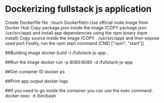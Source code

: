 # Dockerizing fullstack js application

Create Dockerfile file : touch Dockerfile\n
Use official node image from Docker Hub
Copy package.json inside the image (COPY package.json /usr/src/app) and install app dependencies using the npm binary (npm install)
Copy source inside the image (COPY . /usr/src/app) and then expose used port
Finally, run the npm start command (CMD ["npm", "start"])

##Building image
docker build -t <your username>/fullstack-js-app .

##Run the image
docker run -p 8080:8080 -d <your username>/fullstack-js-app

##Get container ID
docker ps

##Print app output
docker logs <container id>

##If you need to go inside the container you can use the exec command:
docker exec -it <container id> /bin/bash
